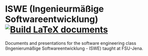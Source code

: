 # ISWE (Ingenieurmäßige Softwareentwicklung) [![Build LaTeX documents](https://github.com/corite/iswe/actions/workflows/build.yml/badge.svg)](https://github.com/corite/iswe/actions/workflows/build.yml)
Documents and presentations for the software engineering class (Ingenierumäßige Softwareentwicklung - ISWE) taught at FSU-Jena. 
